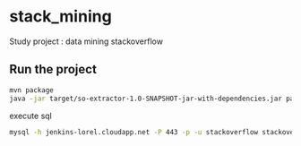 stack_mining
============

Study project : data mining stackoverflow

## Run the project
```bash
mvn package
java -jar target/so-extractor-1.0-SNAPSHOT-jar-with-dependencies.jar path/to/Posts.xml
```

execute sql
```bash
mysql -h jenkins-lorel.cloudapp.net -P 443 -p -u stackoverflow stackoverflow < file.sql
```